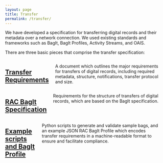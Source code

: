 ```yaml
---
layout: page
title: Transfer
permalink: /transfer/
---
```


We have developed a specification for transferring digital records and their metadata over a network connection. We used existing standards and frameworks such as BagIt, BagIt Profiles, Activity Streams, and OAIS.

There are three basic pieces that comprise the transfer specification:

<div class="container">
  <div class= "twelve columns card">
    <h2>
      <a href="/transfer-requirements/">Transfer Requirements</a>
    </h2>
    <p>A document which outlines the major requirements for transfers of digital records, including required metadata, structure, notifications, transfer protocol and size.</p>
  </div>

  <div class= "twelve columns card">
    <h2>
      <a href="/rac-bagit-spec/">RAC BagIt Specification</a>
    </h2>
    <p>Requirements for the structure of transfers of digital records, which are based on the BagIt specification.</p>
  </div>

  <div class= "twelve columns card">
    <h2>
      <a href="/scripts/">Example scripts and BagIt Profile</a>
    </h2>
    <p>Python scripts to generate and validate sample bags, and an example JSON RAC BagIt Profile which encodes transfer requirements in a machine-readable format to ensure and facilitate compliance.</p>
  </div>
</div>

